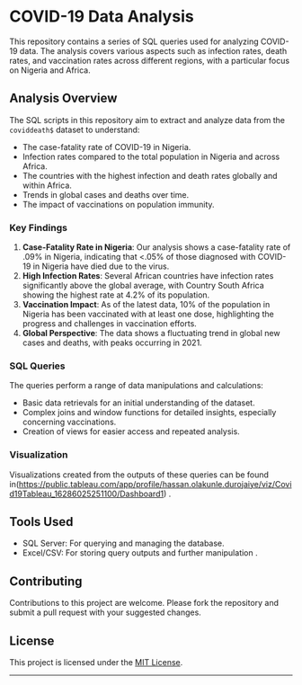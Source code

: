 # COVID-19 Data Analysis

This repository contains a series of SQL queries used for analyzing COVID-19 data. The analysis covers various aspects such as infection rates, death rates, and vaccination rates across different regions, with a particular focus on Nigeria and Africa.


## Analysis Overview

The SQL scripts in this repository aim to extract and analyze data from the `coviddeath$` dataset to understand:
- The case-fatality rate of COVID-19 in Nigeria.
- Infection rates compared to the total population in Nigeria and across Africa.
- The countries with the highest infection and death rates globally and within Africa.
- Trends in global cases and deaths over time.
- The impact of vaccinations on population immunity.

### Key Findings

1. **Case-Fatality Rate in Nigeria**: Our analysis shows a case-fatality rate of .09% in Nigeria, indicating that <.05% of those diagnosed with COVID-19 in Nigeria have died due to the virus.
2. **High Infection Rates**: Several African countries have infection rates significantly above the global average, with Country South Africa showing the highest rate at 4.2% of its population.
3. **Vaccination Impact**: As of the latest data, 10% of the population in Nigeria has been vaccinated with at least one dose, highlighting the progress and challenges in vaccination efforts.
4. **Global Perspective**: The data shows a fluctuating trend in global new cases and deaths, with peaks occurring in 2021.

### SQL Queries

The queries perform a range of data manipulations and calculations:
- Basic data retrievals for an initial understanding of the dataset.
- Complex joins and window functions for detailed insights, especially concerning vaccinations.
- Creation of views for easier access and repeated analysis.

### Visualization

Visualizations created from the outputs of these queries can be found in(https://public.tableau.com/app/profile/hassan.olakunle.durojaiye/viz/Covid19Tableau_16286025251100/Dashboard1)
.

## Tools Used

- SQL Server: For querying and managing the database.
- Excel/CSV: For storing query outputs and further manipulation .



## Contributing

Contributions to this project are welcome. Please fork the repository and submit a pull request with your suggested changes.

## License

This project is licensed under the [MIT License](LICENSE.md).

---
